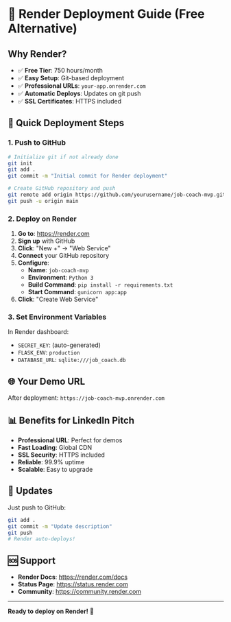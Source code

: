 # 🚀 Render Deployment Guide (Free Alternative)

## Why Render?
- ✅ **Free Tier**: 750 hours/month
- ✅ **Easy Setup**: Git-based deployment
- ✅ **Professional URLs**: `your-app.onrender.com`
- ✅ **Automatic Deploys**: Updates on git push
- ✅ **SSL Certificates**: HTTPS included

## 🚀 Quick Deployment Steps

### 1. Push to GitHub
```bash
# Initialize git if not already done
git init
git add .
git commit -m "Initial commit for Render deployment"

# Create GitHub repository and push
git remote add origin https://github.com/yourusername/job-coach-mvp.git
git push -u origin main
```

### 2. Deploy on Render
1. **Go to**: https://render.com
2. **Sign up** with GitHub
3. **Click**: "New +" → "Web Service"
4. **Connect** your GitHub repository
5. **Configure**:
   - **Name**: `job-coach-mvp`
   - **Environment**: `Python 3`
   - **Build Command**: `pip install -r requirements.txt`
   - **Start Command**: `gunicorn app:app`
6. **Click**: "Create Web Service"

### 3. Set Environment Variables
In Render dashboard:
- `SECRET_KEY`: (auto-generated)
- `FLASK_ENV`: `production`
- `DATABASE_URL`: `sqlite:///job_coach.db`

## 🌐 Your Demo URL
After deployment: `https://job-coach-mvp.onrender.com`

## 📊 Benefits for LinkedIn Pitch
- **Professional URL**: Perfect for demos
- **Fast Loading**: Global CDN
- **SSL Security**: HTTPS included
- **Reliable**: 99.9% uptime
- **Scalable**: Easy to upgrade

## 🔄 Updates
Just push to GitHub:
```bash
git add .
git commit -m "Update description"
git push
# Render auto-deploys!
```

## 🆘 Support
- **Render Docs**: https://render.com/docs
- **Status Page**: https://status.render.com
- **Community**: https://community.render.com

---

**Ready to deploy on Render!** 🚀
